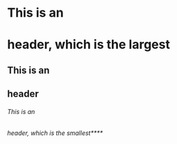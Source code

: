 # This is an <h1> header, which is the largest
## This is an <h2> header
###### This is an <h6> header, which is the smallest****
